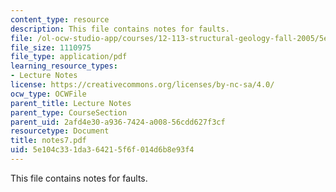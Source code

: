 ```yaml
---
content_type: resource
description: This file contains notes for faults.
file: /ol-ocw-studio-app/courses/12-113-structural-geology-fall-2005/5e104c331da364215f6f014d6b8e93f4_notes7.pdf
file_size: 1110975
file_type: application/pdf
learning_resource_types:
- Lecture Notes
license: https://creativecommons.org/licenses/by-nc-sa/4.0/
ocw_type: OCWFile
parent_title: Lecture Notes
parent_type: CourseSection
parent_uid: 2afd4e30-a936-7424-a008-56cdd627f3cf
resourcetype: Document
title: notes7.pdf
uid: 5e104c33-1da3-6421-5f6f-014d6b8e93f4
---
```

This file contains notes for faults.